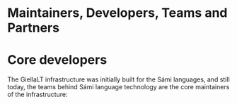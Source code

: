 # Maintainers, Developers, Teams and Partners

# Core developers

The GiellaLT infrastructure was initially built for the Sámi languages, and still today, the teams behind Sámi language technology are the core maintainers of the infrastructure:

